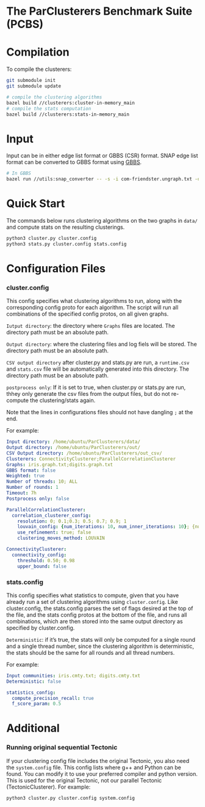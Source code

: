 # The ParClusterers Benchmark Suite (PCBS)

# Compilation
To compile the clusterers:

```bash
git submodule init
git submodule update

# compile the clustering algorithms
bazel build //clusterers:cluster-in-memory_main
# compile the stats computation
bazel build //clusterers:stats-in-memory_main
```

<!-- # Flags

`include_zero_deg_v`: default to false. Use this flag if zero degree vertices should be included in the *output flat clustering*.

# Output
Num clusters: the number of clusters. Note that this number also includes singleton zero-degree node clusters, even if `include_zero_deg_v` is set to true. -->


# Input

Input can be in either edge list format or GBBS (CSR) format. SNAP edge list format can be converted to GBBS format using [GBBS](https://github.com/ParAlg/gbbs).
```bash
# In GBBS
bazel run //utils:snap_converter -- -s -i com-friendster.ungraph.txt -o com-friendster.gbbs.txt
```

# Quick Start

The commands below runs clustering algorithms on the two graphs in `data/` and compute stats on the resulting clusterings.

```bash
python3 cluster.py cluster.config
python3 stats.py cluster.config stats.config
```


# Configuration Files

### cluster.config
This config specifies what clustering algorithms to run, along with the corresponding config proto for each algorithm. The script will run all combinations of the specified config protos, on all given graphs. 

`Iutput directory`: the directory where `Graphs` files are located. The directory path must be an absolute path.

`Output directory`: where the clustering files and log fiels will be stored. The directory path must be an absolute path.

`CSV output directory` after cluster.py and stats.py are run, a `runtime.csv` and `stats.csv` file will be automatically generated into this directory. The directory path must be an absolute path.

`postprocess only`: If it is set to true, when cluster.py or stats.py are run, thhey only generate the csv files from the output files, but do not re-compute the clustering/stats again.

Note that the lines in configurations files should not have dangling `;` at the end.

For example:

```yaml
Input directory: /home/ubuntu/ParClusterers/data/
Output directory: /home/ubuntu/ParClusterers/out/
CSV Output directory: /home/ubuntu/ParClusterers/out_csv/
Clusterers: ConnectivityClusterer;ParallelCorrelationClusterer
Graphs: iris.graph.txt;digits.graph.txt
GBBS format: false
Weighted: true
Number of threads: 10; ALL
Number of rounds: 1
Timeout: 7h
Postprocess only: false

ParallelCorrelationClusterer:
  correlation_clusterer_config:
    resolution: 0; 0.1;0.3; 0.5; 0.7; 0.9; 1
    louvain_config: {num_iterations: 10, num_inner_iterations: 10}; {num_iterations: 20, num_inner_iterations: 20}
    use_refinement: true; false
    clustering_moves_method: LOUVAIN

ConnectivityClusterer:
  connectivity_config:
    threshold: 0.50; 0.98
    upper_bound: false
```


### stats.config

This config specifies what statistics to compute, given that you have already run a set of clustering algorithms using `cluster.config`. Like cluster.config, the stats.config parses the set of flags desired at the top of the file, and the stats config protos at the bottom of the file, and runs all combinations, which are then stored into the same output directory as specified by cluster.config. 

`Deterministic`: if it’s true, the stats will only be computed for a single round and a single thread number, since the clustering algorithm is deterministic, the stats should be the same for all rounds and all thread numbers. 

For example:

```yaml
Input communities: iris.cmty.txt; digits.cmty.txt
Deterministic: false

statistics_config:
  compute_precision_recall: true
  f_score_param: 0.5
```




<!-- The parameters for each Clusterers


# networkit

(TODO): networkit output currently uses `https://github.com/yushangdi/networkit/tree/master`. the output is much faster. We should add a flag that also supports normal networkit outputting.

Input: if .bin filename is used, will use NetworkitBinary file reader. Otherwise use EdgeListReader.

## ConenctivityClusterer
- `threshold`: edges with weight higher (or lower if `upper_bound` is set) than threshold are excluded.
- `upper_bound`: A boolean variable. If true, the threshold is used as an upperbound instead of a lower bound.

## KCoreClusterer
- `threshold`: if (u,v) both have core number >= threshold, they are connected.

## Label Propagation

- max_iteration: maximum iteration to run. If labels converges, can also stop early.
- update_threshold: stop if less than update_threshold number of nodes need to be updated.

TODO: delete par_threshold in the end if we actually don't use it.
TODO: remove async? async seeems to be always better.

#### Neo4j
- run `python3 tests/test_neo4j_installation.py` to test if neo4j is successfully installed.
- minCommunitySize: Only nodes inside communities larger or equal the given value are returned. We set it to 2, so singleton communities are not returned.

#### NetWorkIt LPDegreeOrdered
 Stop when < n/1e5 nodes need to be upadted.


 ## SLLP

 `remove_nested` is slow. Will be automatically skipped if `prune_threshold` > 0.5 -->




# Additional


### Running original sequential Tectonic
If your clustering config file includes the original Tectonic, you also need the `system.config` file. This config lists where g++ and Python can be found. You can modify it to use your preferred compiler and python version. This is used for the original Tectonic, not our parallel Tectonic (TectonicClusterer). For example:
```bash
python3 cluster.py cluster.config system.config
```